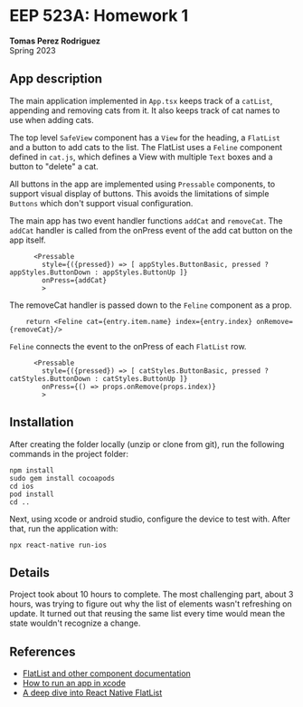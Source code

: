 # EEP 523A: Homework 1
**Tomas Perez Rodriguez**  
Spring 2023

## App description

The main application implemented in `App.tsx` keeps track of a `catList`, appending and removing cats from it. It also keeps track of cat names to use when adding cats.

The top level `SafeView` component has a `View` for the heading, a `FlatList` and a button to add cats to the list. The FlatList uses a `Feline` component defined in `cat.js`, which defines a View with multiple `Text` boxes and a button to "delete" a cat.

All buttons in the app are implemented using `Pressable` components, to support visual display of buttons. This avoids the limitations of simple `Buttons` which don't support visual configuration.

The main app has two event handler functions `addCat` and `removeCat`. The `addCat` handler is called from the onPress event of the add cat button on the app itself.

```
      <Pressable
        style={({pressed}) => [ appStyles.ButtonBasic, pressed ? appStyles.ButtonDown : appStyles.ButtonUp ]}
        onPress={addCat}
        >
```

The removeCat handler is passed down to the `Feline` component as a prop.

```
    return <Feline cat={entry.item.name} index={entry.index} onRemove={removeCat}/>
```

`Feline` connects the event to the onPress of each `FlatList` row.

```
      <Pressable
        style={({pressed}) => [ catStyles.ButtonBasic, pressed ? catStyles.ButtonDown : catStyles.ButtonUp ]}
        onPress={() => props.onRemove(props.index)}
        >
```

## Installation

After creating the folder locally (unzip or clone from git), run the following commands in the project folder:

```
npm install
sudo gem install cocoapods
cd ios
pod install
cd ..
```

Next, using xcode or android studio, configure the device to test with. After that, run the application with:

```
npx react-native run-ios
```

## Details
Project took about 10 hours to complete. The most challenging part, about 3 hours, was trying to figure out why the list of elements wasn't refreshing on update. It turned out that reusing the same list every time would mean the state wouldn't recognize a change.

## References

* [FlatList and other component documentation](https://reactnative.dev/docs/flatlist)
* [How to run an app in xcode](https://help.apple.com/xcode/mac/current/#/dev5a825a1ca)
* [A deep dive into React Native FlatList](https://blog.logrocket.com/deep-dive-react-native-flatlist/)
